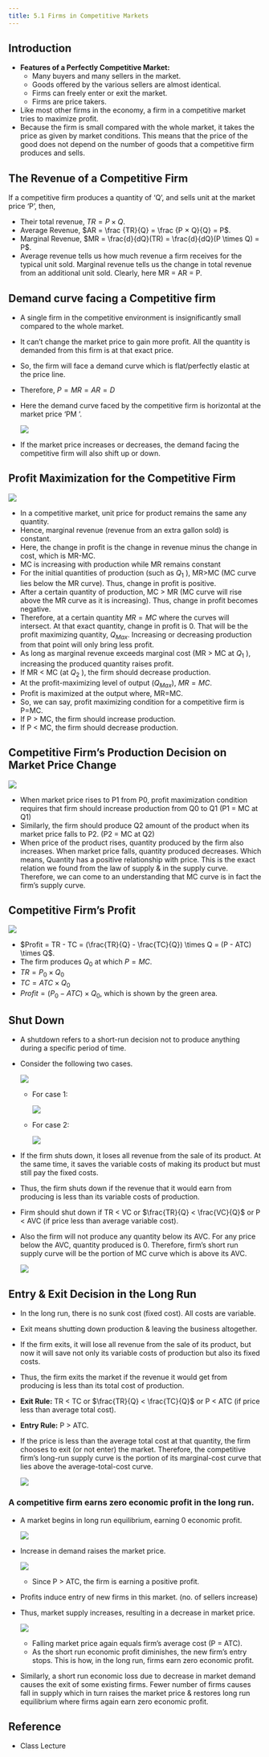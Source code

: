 ```yaml
---
title: 5.1 Firms in Competitive Markets
---
```


## Introduction

- **Features of a Perfectly Competitive Market:**
  - Many buyers and many sellers in the market.
  - Goods offered by the various sellers are almost identical.
  - Firms can freely enter or exit the market.
  - Firms are price takers.
- Like most other firms in the economy, a firm in a competitive market tries to maximize profit.
- Because the firm is small compared with the whole market, it takes the price as given by market conditions. This means that the price of the good does not depend on the number of goods that a competitive firm produces and sells.

## The Revenue of a Competitive Firm

If a competitive firm produces a quantity of ‘Q’, and sells unit at the market price ‘P’, then,

- Their total revenue, $TR = P \times Q$.
- Average Revenue, $AR = \frac {TR}{Q} = \frac {P × Q}{Q} = P$.
- Marginal Revenue, $MR = \frac{d}{dQ}(TR) = \frac{d}{dQ}(P \times Q) = P$.
- Average revenue tells us how much revenue a firm receives for the typical unit sold. Marginal revenue tells us the change in total revenue from an additional unit sold. Clearly, here MR = AR = P.

## Demand curve facing a Competitive firm

- A single firm in the competitive environment is insignificantly small compared to the whole market.
- It can’t change the market price to gain more profit. All the quantity is demanded from this firm is at that exact price.
- So, the firm will face a demand curve which is flat/perfectly elastic at the price line.
- Therefore, $P = MR = AR = D$
- Here the demand curve faced by the competitive firm is horizontal at the market price ‘PM ’.

  ![](./img/demand-curve-facing-a-competitive-firm.png)

- If the market price increases or decreases, the demand facing the competitive firm will also shift up or down.

## Profit Maximization for the Competitive Firm

![](./img/profit-maximization-for-the-competitive-firm.png)

- In a competitive market, unit price for product remains the same any quantity.
- Hence, marginal revenue (revenue from an extra gallon sold) is constant.
- Here, the change in profit is the change in revenue minus the change in cost, which is MR-MC.
- MC is increasing with production while MR remains constant
- For the initial quantities of production (such as $Q_1$ ), MR>MC (MC curve lies below the MR curve). Thus, change in profit is positive.
- After a certain quantity of production, MC > MR (MC curve will rise above the MR curve as it is increasing). Thus, change in profit becomes negative.
- Therefore, at a certain quantity $MR=MC$ where the curves will intersect. At that exact quantity, change in profit is 0. That will be the profit maximizing quantity, $Q_{Max}$. Increasing or decreasing production from that point will only bring less profit.
- As long as marginal revenue exceeds marginal cost
  (MR > MC at $Q_1$ ), increasing the produced quantity raises
  profit.
- If MR < MC (at $Q_2$ ), the firm should decrease production.
- At the profit-maximizing level of output ($Q_{Max}$), $MR=MC$.
- Profit is maximized at the output where, MR=MC.
- So, we can say, profit maximizing condition for a
  competitive firm is P=MC.
- If P > MC, the firm should increase production.
- If P < MC, the firm should decrease production.

## Competitive Firm’s Production Decision on Market Price Change

![](./img/competitive-firms-production-decision-on-market-price-change.png)

- When market price rises to P1 from P0, profit maximization condition requires that firm should increase production from Q0 to Q1 (P1 = MC at Q1)
- Similarly, the firm should produce Q2 amount of the product when its market price falls to P2. (P2 = MC at Q2)
- When price of the product rises, quantity produced by the firm also increases. When market price falls, quantity produced decreases. Which means, Quantity has a positive relationship with price. This is the exact relation we found from the law of supply & in the supply curve. Therefore, we can come to an understanding that MC curve is in fact the firm’s supply curve.

## Competitive Firm’s Profit

![](./img/competitive-firm-profit.png)

- $Profit = TR - TC = (\frac{TR}{Q} - \frac{TC}{Q}) \times Q = (P - ATC) \times Q$.
- The firm produces $Q_0$ at which $P=MC$.
- $TR = P_0 \times Q_0$
- $TC= ATC \times Q_0$
- $Profit = (P_0 -ATC) \times Q_0$, which is shown by the green area.

## Shut Down

- A shutdown refers to a short-run decision not to produce anything during a specific period of time.
- Consider the following two cases.

  ![](./img/case-1-2-shutdown.png)

  - For case 1:

    ![](./img/decision-for-shutdown-case-1.png)

  - For case 2:

    ![](./img/decision-for-shutdown-case-2.png)

- If the firm shuts down, it loses all revenue from the sale of its product. At the same time, it saves the variable costs of making its product but must still pay the fixed costs.
- Thus, the firm shuts down if the revenue that it would earn from producing is less than its variable costs of production.
- Firm should shut down if TR < VC or $\frac{TR}{Q} < \frac{VC}{Q}$ or P < AVC (if price less than average variable cost).
- Also the firm will not produce any quantity below its AVC. For any price below the AVC, quantity produced is 0. Therefore, firm’s short run supply curve will be the portion of MC curve which is above its AVC.

  ![](./img/short-run-supply-above-avc.png)

## Entry & Exit Decision in the Long Run

- In the long run, there is no sunk cost (fixed cost). All costs are variable.
- Exit means shutting down production & leaving the business altogether.
- If the firm exits, it will lose all revenue from the sale of its product, but now it will save not only its variable costs of production but also its fixed costs.
- Thus, the firm exits the market if the revenue it would get from producing is less than its total cost of production.
- **Exit Rule:** TR < TC or $\frac{TR}{Q} < \frac{TC}{Q}$ or P < ATC (if price less than average total cost).
- **Entry Rule:** P > ATC.
- If the price is less than the average total cost at that quantity, the firm chooses to exit (or not enter) the market. Therefore, the competitive firm’s long-run supply curve is the portion of its marginal-cost curve that lies above the average-total-cost curve.

  ![](./img/long-run-entry-exit-supply-curve.png)

### A competitive firm earns zero economic profit in the long run.

- A market begins in long run equilibrium, earning 0 economic profit.

  ![](./img/earning-0-economic-profit.png)

- Increase in demand raises the market price.

  ![](./img/increase-in-demand-raises-market-price.png)

  - Since P > ATC, the firm is earning a positive profit.

- Profits induce entry of new firms in this market. (no. of sellers increase)
- Thus, market supply increases, resulting in a decrease in market price.

  ![](./img/decrease-in-market-price.png)

  - Falling market price again equals firm’s average cost (P = ATC).
  - As the short run economic profit diminishes, the new firm’s entry stops. This is how, in the long run, firms earn zero economic profit.

- Similarly, a short run economic loss due to decrease in market demand causes the exit of some existing firms. Fewer number of firms causes fall in supply which in turn raises the market price & restores long run equilibrium where firms again earn zero economic profit.

## Reference

- Class Lecture
